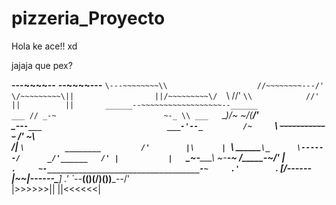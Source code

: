 # pizzeria_Proyecto
Hola ke ace!! xd

jajaja que pex?

 __---~~~~--__                      __--~~~~---__
 `\---~~~~~~~~\\                    //~~~~~~~~---/'  
   \/~~~~~~~~~\||                  ||/~~~~~~~~~\/ 
               `\\                //'
                 `\\            //'
                   ||          ||      
         ______--~~~~~~~~~~~~~~~~~~--______              
    ___ // _-~                        ~-_ \\ ___  
   `\__)\/~                              ~\/(__/'          
    _--`-___                            ___-'--_        
  /~     `\ ~~~~~~~~------------~~~~~~~~ /'     ~\        
 /|        `\         ________         /'        |\     
| `\   ______`\_      \------/      _/'______   /' |          
|   `\_~-_____\ ~-________________-~ /_____-~_/'   |  
`.     ~-__________________________________-~     .'       
 `.      [_______/------|~~|------\_______]      .'
  `\--___((____)(________\/________)(____))___--/'           
   |>>>>>>||                            ||<<<<<<|
